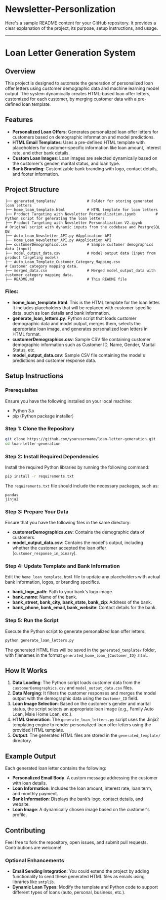 # Newsletter-Personlization
Here's a sample README content for your GitHub repository. It provides a clear explanation of the project, its purpose, setup instructions, and usage.

---

# Loan Letter Generation System

## Overview

This project is designed to automate the generation of personalized loan offer letters using customer demographic data and machine learning model output. The system dynamically creates HTML-based loan offer letters, customized for each customer, by merging customer data with a pre-defined loan template.

## Features

- **Personalized Loan Offers**: Generates personalized loan offer letters for customers based on demographic information and model predictions.
- **HTML Email Templates**: Uses a pre-defined HTML template with placeholders for customer-specific information like loan amount, interest rate, and other bank details.
- **Custom Loan Images**: Loan images are selected dynamically based on the customer's gender, marital status, and loan type.
- **Bank Branding**: Customizable bank branding with logo, contact details, and footer information.

## Project Structure

```
├── generated_template/              # Folder for storing generated loan letters
├── home_loan_template.html          # HTML template for loan letters
├── Product Targeting with Newsletter Personalization.ipynb         # Python script for generating the loan letters
├── Product Targeting with Newsletter Personalization V2.ipynb         # Original script with dynamic inputs from the codebase and PostgreSQL DB
├── Auto_Loan_Newsletter_API.py #Application API
├── Home_Loan_Newsletter_API.py #Application API
├── customerDemographics.csv         # Sample customer demographics data (input)
├── model_output_data.csv            # Model output data (input from product targeting model)
├── Auto_Loan_Template_Customer_Category_Mapping.csv                  # Customer category mapping data.
├── merged_data.csv                  # Merged model_output_data with customer category mapping data.
├── README.md                        # This README file
```

### Files:

- **home_loan_template.html**: This is the HTML template for the loan letter. It includes placeholders that will be replaced with customer-specific data, such as loan details and bank information.
- **generate_loan_letters.py**: Python script that loads customer demographic data and model output, merges them, selects the appropriate loan image, and generates personalized loan letters in HTML format.
- **customerDemographics.csv**: Sample CSV file containing customer demographic information such as Customer ID, Name, Gender, Marital Status, etc.
- **model_output_data.csv**: Sample CSV file containing the model's predictions and customer response data.

## Setup Instructions

### Prerequisites

Ensure you have the following installed on your local machine:

- Python 3.x
- pip (Python package installer)

### Step 1: Clone the Repository

```bash
git clone https://github.com/yourusername/loan-letter-generation.git
cd loan-letter-generation
```

### Step 2: Install Required Dependencies

Install the required Python libraries by running the following command:

```bash
pip install -r requirements.txt
```

The `requirements.txt` file should include the necessary packages, such as:

```
pandas
jinja2
```

### Step 3: Prepare Your Data

Ensure that you have the following files in the same directory:

- **customerDemographics.csv**: Contains the demographic data of customers.
- **model_output_data.csv**: Contains the model's output, including whether the customer accepted the loan offer (`customer_response_in_binary`).

### Step 4: Update Template and Bank Information

Edit the `home_loan_template.html` file to update any placeholders with actual bank information, logos, or branding specifics.

- **bank_logo_path**: Path to your bank's logo image.
- **bank_name**: Name of the bank.
- **bank_street, bank_city, bank_state, bank_zip**: Address of the bank.
- **bank_phone, bank_email, bank_website**: Contact details for the bank.

### Step 5: Run the Script

Execute the Python script to generate personalized loan offer letters:

```bash
python generate_loan_letters.py
```

The generated HTML files will be saved in the `generated_template/` folder, with filenames in the format `generated_home_loan_{Customer_ID}.html`.

## How It Works

1. **Data Loading**: The Python script loads customer data from the `customerDemographics.csv` and `model_output_data.csv` files.
2. **Data Merging**: It filters the customer responses and merges the model output with the demographic data using the `Customer_ID` field.
3. **Loan Image Selection**: Based on the customer's gender and marital status, the script selects an appropriate loan image (e.g., Family Auto Loan, Male Home Loan, etc.).
4. **HTML Generation**: The `generate_loan_letters.py` script uses the Jinja2 templating engine to render personalized loan offer letters using the provided HTML template.
5. **Output**: The generated HTML files are stored in the `generated_template/` directory.

## Example Output

Each generated loan letter contains the following:

- **Personalized Email Body**: A custom message addressing the customer with loan details.
- **Loan Information**: Includes the loan amount, interest rate, loan term, and monthly payment.
- **Bank Information**: Displays the bank’s logo, contact details, and website.
- **Loan Image**: A dynamically chosen image based on the customer's profile.

## Contributing

Feel free to fork the repository, open issues, and submit pull requests. Contributions are welcome!

### Optional Enhancements

- **Email Sending Integration**: You could extend the project by adding functionality to send these generated HTML files as emails using libraries like `smtplib`.
- **Dynamic Loan Types**: Modify the template and Python code to support different types of loans (auto, personal, business, etc.).
